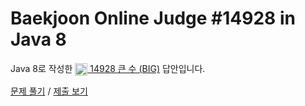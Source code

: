 # Baekjoon Online Judge #14928 in Java 8
Java 8로 작성한 [<img src="https://static.solved.ac/tier_small/1.svg" height="20" align="center">
14928 큰 수 (BIG)](https://www.acmicpc.net/problem/14928) 답안입니다.

[문제 풀기](https://www.acmicpc.net/problem/14928) /
[제출 보기](https://www.acmicpc.net/source/87138516)

